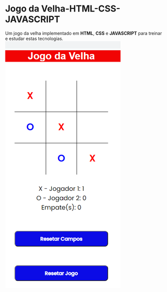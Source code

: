 # Jogo da Velha-HTML-CSS-JAVASCRIPT
 Um jogo da velha implementado em **HTML**, **CSS** e **JAVASCRIPT** para treinar e estudar estas tecnologias.
![](jogo-da-velha.png)
